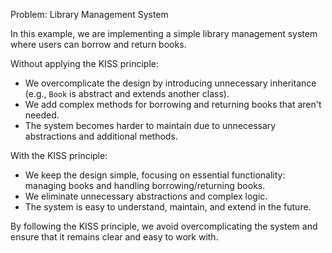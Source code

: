 Problem: Library Management System

In this example, we are implementing a simple library management system where users can borrow and return books.

Without applying the KISS principle:
- We overcomplicate the design by introducing unnecessary inheritance (e.g., `Book` is abstract and extends another class).
- We add complex methods for borrowing and returning books that aren't needed.
- The system becomes harder to maintain due to unnecessary abstractions and additional methods.

With the KISS principle:
- We keep the design simple, focusing on essential functionality: managing books and handling borrowing/returning books.
- We eliminate unnecessary abstractions and complex logic.
- The system is easy to understand, maintain, and extend in the future.

By following the KISS principle, we avoid overcomplicating the system and ensure that it remains clear and easy to work with.
